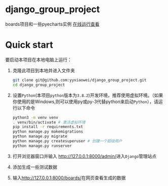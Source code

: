 # django_group_project
boards项目和一些pyecharts实例 [在线运行查看](http://120.78.193.25/boards/) 

# Quick start

要启动本项目在本地电脑上运行：

1. 克隆此项目到本地并进入文件夹

    ```bash
    git clone git@github.com:yyxiaowei/django_group_project.git
    cd django_group_project
    ```

    

2. 设置`Python`(本项目`python`版本为`3.8.2`)开发环境，推荐使用虚拟环境。（如果你使用的是Windows,则可以使用py或py-3代替python来启动`Python`），请运行以下命令

    ```bash
    python3 -m venv venv
    . venv/bin/activate # 激活虚拟环境
    pip install -r requirements.txt
    python manage.py makemigrations
    python manage.py migrate
    python manage.py createsuperuser # 创建一个超级用户
    python manage.py runserver
    ```

3. 打开浏览器窗口并输入 <http://127.0.0.1:8000/admin/>进入`Django`管理站点
4. 添加生成一些测试数据
5. 输入<http://127.0.0.1:8000/boards/>在网页查看生成的数据

